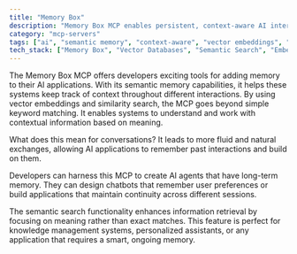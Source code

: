 ```yaml
---
title: "Memory Box"
description: "Memory Box MCP enables persistent, context-aware AI interactions through semantic memory storage and retrieval using vector embeddings."
category: "mcp-servers"
tags: ["ai", "semantic memory", "context-aware", "vector embeddings", "intelligent applications", "knowledge management"]
tech_stack: ["Memory Box", "Vector Databases", "Semantic Search", "Embeddings", "AI Memory Systems"]
---
```


The Memory Box MCP offers developers exciting tools for adding memory to their AI applications. With its semantic memory capabilities, it helps these systems keep track of context throughout different interactions. By using vector embeddings and similarity search, the MCP goes beyond simple keyword matching. It enables systems to understand and work with contextual information based on meaning.

What does this mean for conversations? It leads to more fluid and natural exchanges, allowing AI applications to remember past interactions and build on them.

Developers can harness this MCP to create AI agents that have long-term memory. They can design chatbots that remember user preferences or build applications that maintain continuity across different sessions.

The semantic search functionality enhances information retrieval by focusing on meaning rather than exact matches. This feature is perfect for knowledge management systems, personalized assistants, or any application that requires a smart, ongoing memory.